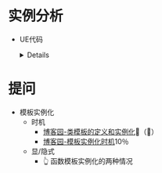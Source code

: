 

# 实例分析
  - UE代码
    <details>
      
    ![image](https://github.com/lanwu5/lantz.github.io/assets/42904565/8989806b-886b-4e49-bf0d-bdfa4be95894)

    - ## 引出模板参数
       [微信读书-C++程序设计教程]-6.4
      
       [微信读书-C++新经典]-15.1.4
    </details>

# 提问
  - 模板实例化
    - 时机
      - [博客园-类模板的定义和实例化]💯（🤖）
      - [博客园-模板实例化时机]10％
    - 显/隐式
      - 👆 函数模板实例化的两种情况
    

[微信读书-C++程序设计教程]:https://weread.qq.com/web/reader/8c83265072327b258c888fa
[微信读书-C++新经典]:https://weread.qq.com/web/reader/55f32d30813ab6ea1g017832
[博客园-模板实例化时机]:https://www.cnblogs.com/live-in-city/p/3420577.html
[博客园-类模板的定义和实例化]:https://www.cnblogs.com/assemble8086/archive/2011/10/02/2198308.html
